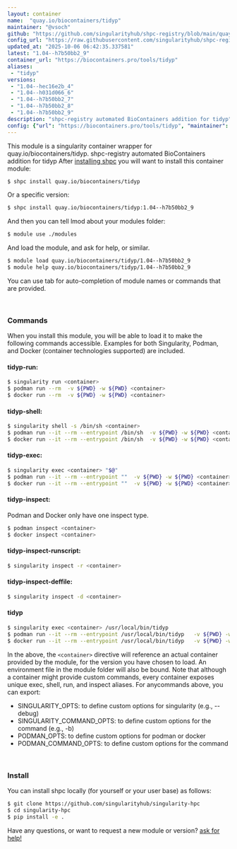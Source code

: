 ```yaml
---
layout: container
name:  "quay.io/biocontainers/tidyp"
maintainer: "@vsoch"
github: "https://github.com/singularityhub/shpc-registry/blob/main/quay.io/biocontainers/tidyp/container.yaml"
config_url: "https://raw.githubusercontent.com/singularityhub/shpc-registry/main/quay.io/biocontainers/tidyp/container.yaml"
updated_at: "2025-10-06 06:42:35.337581"
latest: "1.04--h7b50bb2_9"
container_url: "https://biocontainers.pro/tools/tidyp"
aliases:
 - "tidyp"
versions:
 - "1.04--hec16e2b_4"
 - "1.04--h031d066_6"
 - "1.04--h7b50bb2_7"
 - "1.04--h7b50bb2_8"
 - "1.04--h7b50bb2_9"
description: "shpc-registry automated BioContainers addition for tidyp"
config: {"url": "https://biocontainers.pro/tools/tidyp", "maintainer": "@vsoch", "description": "shpc-registry automated BioContainers addition for tidyp", "latest": {"1.04--h7b50bb2_9": "sha256:b3bebd393904964fcc8cb90f33d179c7e2afe1ecd140e0b8278e25fa2a5951ae"}, "tags": {"1.04--hec16e2b_4": "sha256:9cf2a6488ddd11bab48e6554043b323b23f5221c0fbbfbf2e09f6cf436558e71", "1.04--h031d066_6": "sha256:35fc739c6c6fca6fe3ff925642e4b8b0c6cbc0c91c7aec6a8996aeb88767667e", "1.04--h7b50bb2_7": "sha256:8b74836cad6061621ae15b60aaae7ed00896d3c9d5be6f542cf5c82a91b10f23", "1.04--h7b50bb2_8": "sha256:59f8b883de98a56e04ccea1a6f79b7999d27da38ba1acac0ff4c21e1b8e6a8a0", "1.04--h7b50bb2_9": "sha256:b3bebd393904964fcc8cb90f33d179c7e2afe1ecd140e0b8278e25fa2a5951ae"}, "docker": "quay.io/biocontainers/tidyp", "aliases": {"tidyp": "/usr/local/bin/tidyp"}}
---
```


This module is a singularity container wrapper for quay.io/biocontainers/tidyp.
shpc-registry automated BioContainers addition for tidyp
After [installing shpc](#install) you will want to install this container module:


```bash
$ shpc install quay.io/biocontainers/tidyp
```

Or a specific version:

```bash
$ shpc install quay.io/biocontainers/tidyp:1.04--h7b50bb2_9
```

And then you can tell lmod about your modules folder:

```bash
$ module use ./modules
```

And load the module, and ask for help, or similar.

```bash
$ module load quay.io/biocontainers/tidyp/1.04--h7b50bb2_9
$ module help quay.io/biocontainers/tidyp/1.04--h7b50bb2_9
```

You can use tab for auto-completion of module names or commands that are provided.

<br>

### Commands

When you install this module, you will be able to load it to make the following commands accessible.
Examples for both Singularity, Podman, and Docker (container technologies supported) are included.

#### tidyp-run:

```bash
$ singularity run <container>
$ podman run --rm  -v ${PWD} -w ${PWD} <container>
$ docker run --rm  -v ${PWD} -w ${PWD} <container>
```

#### tidyp-shell:

```bash
$ singularity shell -s /bin/sh <container>
$ podman run --it --rm --entrypoint /bin/sh  -v ${PWD} -w ${PWD} <container>
$ docker run --it --rm --entrypoint /bin/sh  -v ${PWD} -w ${PWD} <container>
```

#### tidyp-exec:

```bash
$ singularity exec <container> "$@"
$ podman run --it --rm --entrypoint ""  -v ${PWD} -w ${PWD} <container> "$@"
$ docker run --it --rm --entrypoint ""  -v ${PWD} -w ${PWD} <container> "$@"
```

#### tidyp-inspect:

Podman and Docker only have one inspect type.

```bash
$ podman inspect <container>
$ docker inspect <container>
```

#### tidyp-inspect-runscript:

```bash
$ singularity inspect -r <container>
```

#### tidyp-inspect-deffile:

```bash
$ singularity inspect -d <container>
```


#### tidyp

```bash
$ singularity exec <container> /usr/local/bin/tidyp
$ podman run --it --rm --entrypoint /usr/local/bin/tidyp   -v ${PWD} -w ${PWD} <container> -c " $@"
$ docker run --it --rm --entrypoint /usr/local/bin/tidyp   -v ${PWD} -w ${PWD} <container> -c " $@"
```



In the above, the `<container>` directive will reference an actual container provided
by the module, for the version you have chosen to load. An environment file in the
module folder will also be bound. Note that although a container
might provide custom commands, every container exposes unique exec, shell, run, and
inspect aliases. For anycommands above, you can export:

 - SINGULARITY_OPTS: to define custom options for singularity (e.g., --debug)
 - SINGULARITY_COMMAND_OPTS: to define custom options for the command (e.g., -b)
 - PODMAN_OPTS: to define custom options for podman or docker
 - PODMAN_COMMAND_OPTS: to define custom options for the command

<br>

### Install

You can install shpc locally (for yourself or your user base) as follows:

```bash
$ git clone https://github.com/singularityhub/singularity-hpc
$ cd singularity-hpc
$ pip install -e .
```

Have any questions, or want to request a new module or version? [ask for help!](https://github.com/singularityhub/singularity-hpc/issues)